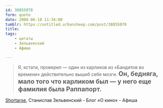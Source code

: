 ```yaml
---
id: 38855078
form: quote
date: 2008-06-18 11:34:00
tumblr: https://untitled.urbansheep.com/post/38855078
title: 
tags:
    - цитаты
    - Зельвенский
    - Афиша

---
```


<blockquote>
Я, кстати, проверил — один из карликов из «Бандитов во времени» действительно вышиб себе мозги. <strong style="font-size:1.4em;">Он, бедняга, мало того что карликом был — у него еще фамилия была Раппапорт.</strong>
</blockquote>

<a href="http://www.afisha.ru/blogcomments/2111/page1/">Shortarse</a>, Станислав Зельвенский - Блог «О кино» - Афиша
